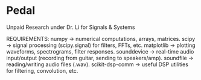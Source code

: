 # Pedal
Unpaid Research under Dr. Li for Signals &amp; Systems

REQUIREMENTS:
numpy → numerical computations, arrays, matrices.
scipy → signal processing (scipy.signal) for filters, FFTs, etc.
matplotlib → plotting waveforms, spectrograms, filter responses.
sounddevice → real-time audio input/output (recording from guitar, sending to speakers/amp).
soundfile → reading/writing audio files (.wav).
scikit-dsp-comm → useful DSP utilities for filtering, convolution, etc.